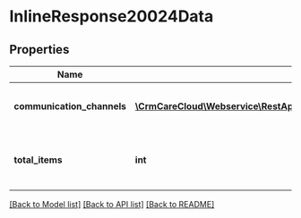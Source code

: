 # InlineResponse20024Data

## Properties
Name | Type | Description | Notes
------------ | ------------- | ------------- | -------------
**communication_channels** | [**\CrmCareCloud\Webservice\RestApi\Client\Model\CommunicationChannel[]**](CommunicationChannel.md) | Structure of the communication channel. | [optional] 
**total_items** | **int** | Total count of found items of the resource communication channels. | [optional] 

[[Back to Model list]](../../README.md#documentation-for-models) [[Back to API list]](../../README.md#documentation-for-api-endpoints) [[Back to README]](../../README.md)


